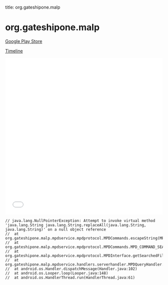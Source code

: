 title: org.gateshipone.malp

# org.gateshipone.malp

[Google Play Store](https://play.google.com/store/apps/details?id=org.gateshipone.malp)

[Timeline](./vis-timeline.html)

<iframe src="./vis-timeline.html" width="100%" height="500px" style="border:none;"></iframe>

```
// java.lang.NullPointerException: Attempt to invoke virtual method 'java.lang.String java.lang.String.replaceAll(java.lang.String, java.lang.String)' on a null object reference
// 	at org.gateshipone.malp.mpdservice.mpdprotocol.MPDCommands.escapeString(MPDCommands.java:327)
// 	at org.gateshipone.malp.mpdservice.mpdprotocol.MPDCommands.MPD_COMMAND_SEARCH_FILES(MPDCommands.java:277)
// 	at org.gateshipone.malp.mpdservice.mpdprotocol.MPDInterface.getSearchedFiles(MPDInterface.java:530)
// 	at org.gateshipone.malp.mpdservice.handlers.serverhandler.MPDQueryHandler.handleMessage(MPDQueryHandler.java:517)
// 	at android.os.Handler.dispatchMessage(Handler.java:102)
// 	at android.os.Looper.loop(Looper.java:148)
// 	at android.os.HandlerThread.run(HandlerThread.java:61)

```



